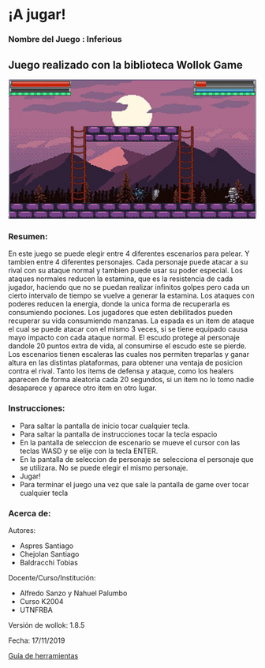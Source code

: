 # ¡A jugar! 

### Nombre del Juego : Inferious

## Juego realizado con la biblioteca Wollok Game

![capturaJuego](assets/capturaJuego.png)

### Resumen:

En este juego se puede elegir entre 4 diferentes escenarios para pelear. Y tambien entre 4 diferentes personajes.
Cada personaje puede atacar a su rival con su ataque normal y tambien puede usar su poder especial.
Los ataques normales reducen la estamina, que es la resistencia de cada jugador, haciendo que no se puedan realizar infinitos golpes pero cada un cierto intervalo de tiempo se vuelve a generar la estamina.
Los ataques con poderes reducen la energia, donde la unica forma de recuperarla es consumiendo pociones.
Los jugadores que esten debilitados pueden recuperar su vida consumiendo manzanas.
La espada es un item de ataque el cual se puede atacar con el mismo 3 veces, si se tiene equipado causa mayo impacto con cada ataque normal.
El escudo protege al personaje dandole 20 puntos extra de vida, al consumirse el escudo  este se pierde.
Los escenarios tienen escaleras las cuales nos permiten treparlas y ganar altura en las distintas plataformas, para obtener una ventaja de posicion contra el rival.
Tanto los items de defensa y ataque, como los healers aparecen de forma aleatoria cada 20 segundos, si un item no lo tomo nadie desaparece y aparece otro item en otro lugar.

### Instrucciones:

- Para saltar la pantalla de inicio tocar cualquier tecla.
- Para saltar la pantalla de instrucciones tocar la tecla espacio
- En la pantalla de seleccion de escenario se mueve el cursor con las teclas WASD y se elije con la tecla ENTER.
- En la pantalla de seleccion de personaje se selecciona el personaje que se utilizara. No se puede elegir el mismo personaje.
- Jugar!
- Para terminar el juego una vez que sale la pantalla de game over tocar cualquier tecla

### Acerca de:

Autores:

- Aspres Santiago
- Chejolan Santiago
- Baldracchi Tobias

Docente/Curso/Institución:

- Alfredo Sanzo y Nahuel Palumbo
- Curso K2004
- UTNFRBA

Versión de wollok: 1.8.5

Fecha: 17/11/2019

[Guía de herramientas](https://www.wollok.org/documentacion/conceptos/)

